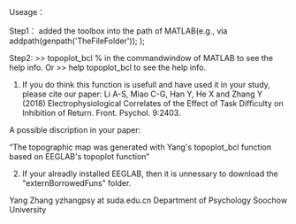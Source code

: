 Useage：

Step1： added the toolbox into the path of MATLAB(e.g., via addpath(genpath('TheFileFolder'));  );

Step2: >> topoplot_bcl % in the commandwindow of MATLAB to see the help info.
        Or >> help topoplot_bcl
        to see the help info.

1) If you do think this function is usefull and have used it in your study, please cite our paper:
Li A-S, Miao C-G, Han Y, He X and Zhang Y (2018)
Electrophysiological Correlates of the Effect of Task Difficulty on Inhibition of Return. Front. Psychol. 9:2403.

A possible discription in your paper:

“The topographic map was generated with Yang's topoplot_bcl function based on EEGLAB's topoplot function”
    
2) If your alreadly installed EEGLAB, then it is unnessary to download the "externBorrowedFuns" folder.

Yang Zhang
yzhangpsy at suda.edu.cn
Department of Psychology
Soochow University
